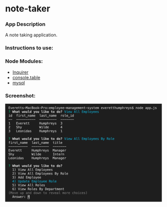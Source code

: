 # note-taker

### App Description
A note taking application.

### Instructions to use:


### Node Modules:
* [Inquirer](https://www.npmjs.com/package/inquirer)
* [console.table](https://www.npmjs.com/package/console.table)
* [mysql](https://www.npmjs.com/package/mysql)

### Screenshot:
![Screenshot](https://raw.githubusercontent.com/everetthumphreys/employee-management-system/master/assets/screenshot.png)
